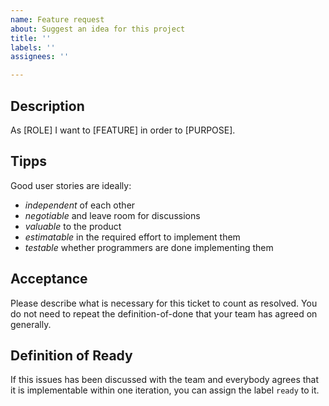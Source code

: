 ```yaml
---
name: Feature request
about: Suggest an idea for this project
title: ''
labels: ''
assignees: ''

---
```


## Description
As [ROLE] I want to [FEATURE] in order to [PURPOSE].

## Tipps

Good user stories are ideally:
- *independent* of each other
- *negotiable* and leave room for discussions
- *valuable* to the product
- *estimatable* in the required effort to implement them
- *testable* whether programmers are done implementing them

## Acceptance
Please describe what is necessary for this ticket to count as resolved. You do not need to repeat the definition-of-done that your team has agreed on generally.

## Definition of Ready
If this issues has been discussed with the team and everybody agrees that it is implementable within one iteration, you can assign the label `ready` to it.
